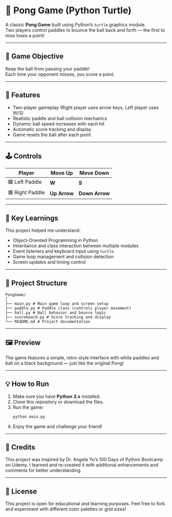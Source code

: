 # 🏓 Pong Game (Python Turtle)

A classic **Pong Game** built using Python’s `turtle` graphics module.  
Two players control paddles to bounce the ball back and forth — the first to miss loses a point!

---

## 🎯 Game Objective
Keep the ball from passing your paddle!  
Each time your opponent misses, you score a point.

---

## 🧩 Features
- Two-player gameplay (Right player uses arrow keys, Left player uses W/S)
- Realistic paddle and ball collision mechanics
- Dynamic ball speed increases with each hit
- Automatic score tracking and display
- Game resets the ball after each point

---

## 🕹️ Controls

| Player | Move Up | Move Down |
|---------|----------|-----------|
| 🟦 Left Paddle | **W** | **S** |
| 🟥 Right Paddle | **Up Arrow** | **Down Arrow** |

---

## 🧠 Key Learnings
This project helped me understand:
- Object-Oriented Programming in Python
- Inheritance and class interaction between multiple modules
- Event listeners and keyboard input using `turtle`
- Game loop management and collision detection
- Screen updates and timing control

---

## 📂 Project Structure

```
PongGame/
│
├── main.py # Main game loop and screen setup
├── paddle.py # Paddle class (controls player movement)
├── ball.py # Ball behavior and bounce logic
├── scoreboard.py # Score tracking and display
└── README.md # Project documentation
```


---

## 🖼️ Preview
The game features a simple, retro-style interface with white paddles and ball on a black background — just like the original Pong!

---

## 💡 How to Run
1. Make sure you have **Python 3.x** installed.  
2. Clone this repository or download the files.  
3. Run the game:
   ```bash
   python main.py
   ```
4. Enjoy the game and challenge your friend!

---

## 🙌 Credits

This project was inspired by Dr. Angela Yu’s 100 Days of Python Bootcamp on Udemy.
I learned and re-created it with additional enhancements and comments for better understanding.

---


## 📜 License

This project is open for educational and learning purposes.
Feel free to fork and experiment with different color palettes or grid sizes!




